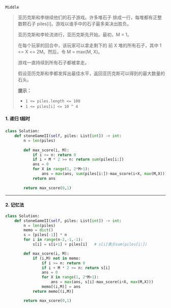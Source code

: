 `Middle`

> 亚历克斯和李继续他们的石子游戏。许多堆石子 排成一行，每堆都有正整数颗石子 piles[i]。游戏以谁手中的石子最多来决出胜负。
>
> 亚历克斯和李轮流进行，亚历克斯先开始。最初，M = 1。
>
> 在每个玩家的回合中，该玩家可以拿走剩下的 前 X 堆的所有石子，其中 1 <= X <= 2M。然后，令 M = max(M, X)。
>
> 游戏一直持续到所有石子都被拿走。
>
> 假设亚历克斯和李都发挥出最佳水平，返回亚历克斯可以得到的最大数量的石头。
>
> **提示：**
>
> - `1 <= piles.length <= 100`
> - `1 <= piles[i] <= 10 ^ 4`

#### 1.  递归 :heavy_exclamation_mark:超时

```python
class Solution:
    def stoneGameII(self, piles: List[int]) -> int:
        n = len(piles)
    
        def max_score(i, M):
            if i >= n: return 0
            if i + M * 2 >= n: return sum(piles[i:])
            ans = 0
            for X in range(1, 2*M+1):
                ans = max(ans, sum(piles[i:])-max_score(i+X, max(M,X)))
            return ans
        
        return max_score(0,1)
```

---

#### 2. 记忆法

```python
class Solution:
    def stoneGameII(self, piles: List[int]) -> int:
        n = len(piles)
        memo = dict()
        s = [piles[-1]] * n
        for i in range(n-2,-1,-1):
            s[i] = s[i+1] + piles[i]   # s[i]表示sum(piles[i:])

        def max_score(i, M):
            if (i,M) not in memo: 
                if i >= n: return 0
                if i + M * 2 >= n: return s[i]
                ans = 0
                for X in range(1, 2*M+1):
                    ans = max(ans, s[i]-max_score(i+X, max(M,X)))
                memo[(i,M)] = ans
            return memo[(i,M)]

        return max_score(0,1)
```

